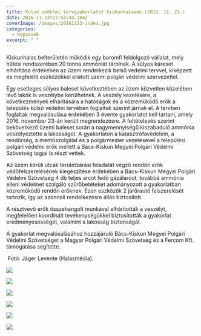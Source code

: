```yaml
---
title: Külső védelmi tervgyakorlatot Kiskunhalason (2016. 11. 23.)
date: 2016-11-23T17:54:43.184Z
coverImage: /images/20161123-index.jpg
categories:
  - kepzesek
excerpt: " "
---
```

Kiskunhalas belterületén működik egy baromfi feldolgozó vállalat, mely hűtési rendszerében 20 tonna ammóniát tárolnak. A súlyos káreset elhárítása érdekében az üzem rendelkezik belső védelmi tervvel, kiképzett és megfelelő eszközökkel ellátott üzemi polgári védelmi szervezettel.

Egy esetleges súlyos baleset következtében az üzem közvetlen közelében lévő lakók is veszélybe kerülhetnek. A veszély kezelésére, a következmények elhárítására a hatóságok és a közreműködő erők a település külső védelmi tervében foglaltak szerint járnak el. A tervben foglaltak megvalósulása érdekében 3 évente gyakorlatot kell tartani, amely 2016. november 23-án került megrendezésre. A feltételezés szerint bekövetkező üzemi baleset során a nagymennyiségű kiszabaduló ammónia veszélyeztette a lakosságot. A gyakorlaton a katasztrófavédelem, a rendőrség, a mentőszolgálat és a polgármester vezetésével a települési polgári védelmi erők mellett a Bács-Kiskun Megyei Polgári Védelmi Szövetség tagjai is részt vettek.

Az üzem körüli utcák területzárási feladatát végző rendőri erők védőfelszerelésének kiegészítése érdekében a Bács-Kiskun Megyei Polgári Védelmi Szövetség 4 db teljes arcot fedő gázálarcot, továbbá ammónia elleni védelmet szolgáló szűrőbetéteket adományozott a gyakorlatban közreműködő rendőri erőknek. Ezen eszközök 2 járőrautó felszerelését tartozik, így az azonnali rendelkezésre állás biztosított.

A résztvevő erők összehangolt munkával elhárították a veszélyt, megfelelően koordinált tevékenységükkel biztosították a gyakorlat eredményesességét, valamint a lakosság biztonságát.

A gyakorlat megvalósulásához hozzájáruló Bács-Kiskun Megyei Polgári Védelmi Szövetséget a Magyar Polgári Védelmi Szövetség és a Fercom Kft. támogatása segítette.

 Fotó: Jáger Levente (Halasmédia).



![](/images/20161123-1.jpg)

![](/images/20161123-2.jpg)

![](/images/20161123-3.jpg)

![](/images/20161123-4.jpg)

![](/images/20161123-5.jpg)

![](/images/20161123-6.jpg)